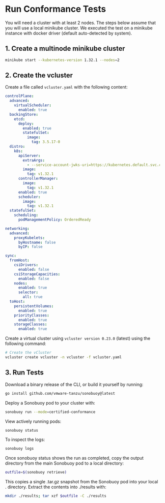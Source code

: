 # Run Conformance Tests

You will need a cluster with at least 2 nodes.
The steps below assume that you will use a local minikube cluster.
We executed the test on a minikube instance with docker driver
(default auto-detected by system).

## 1. Create a multinode minikube cluster

```bash
minikube start --kubernetes-version 1.32.1 --nodes=2
```

## 2. Create the vcluster

Create a file called `vcluster.yaml` with the following content:

```yaml
controlPlane:
  advanced:
    virtualScheduler:
      enabled: true
  backingStore:
    etcd:
      deploy:
        enabled: true
        statefulSet:
          image:
            tag: 3.5.17-0
  distro:
    k8s:
      apiServer:
        extraArgs:
          - --service-account-jwks-uri=https://kubernetes.default.svc.cluster.local/openid/v1/jwks
        image:
          tag: v1.32.1
      controllerManager:
        image:
          tag: v1.32.1
      enabled: true
      scheduler:
        image:
          tag: v1.32.1
  statefulSet:
    scheduling:
      podManagementPolicy: OrderedReady

networking:
  advanced:
    proxyKubelets:
      byHostname: false
      byIP: false

sync:
  fromHost:
    csiDrivers:
      enabled: false
    csiStorageCapacities:
      enabled: false
    nodes:
      enabled: true
      selector:
        all: true
  toHost:
    persistentVolumes:
      enabled: true
    priorityClasses:
      enabled: true
    storageClasses:
      enabled: true
```

Create a virtual cluster using `vcluster version 0.23.0` (latest) using
the following command:

```bash
# Create the vCluster
vcluster create vcluster -n vcluster -f vcluster.yaml
```

## 3. Run Tests

Download a binary release of the CLI, or build it yourself by running:

```bash
go install github.com/vmware-tanzu/sonobuoy@latest
```

Deploy a Sonobuoy pod to your cluster with:

```bash
sonobuoy run --mode=certified-conformance
```

View actively running pods:

```bash
sonobuoy status
```

To inspect the logs:

```bash
sonobuoy logs
```

Once sonobuoy status shows the run as completed, copy the output directory from
the main Sonobuoy pod to a local directory:

```bash
outfile=$(sonobuoy retrieve)
```

This copies a single .tar.gz snapshot from the Sonobuoy pod into your local .
directory. Extract the contents into ./results with:

```bash
mkdir ./results; tar xzf $outfile -C ./results
```
